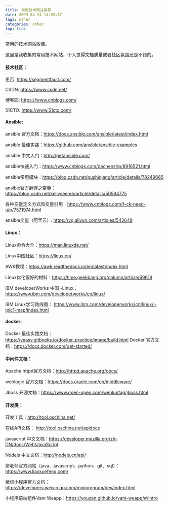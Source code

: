 ```yaml
---
title: 常用技术网站推荐
date: 2099-04-24 14:53:37
tags: other
categories: other
top: true
---
```


常用的技术网站收藏。

<!--more-->
这里是我收集的常用技术网站，个人觉得文档质量或者社区氛围还是不错的。

#### 技术社区：
思否: https://segmentfault.com/

CSDN: https://www.csdn.net/

博客园: https://www.cnblogs.com/

51CTO: https://www.51cto.com/


#### Ansible:
ansible 官方文档：https://docs.ansible.com/ansible/latest/index.html

ansible 最佳实践：https://github.com/ansible/ansible-examples

ansible 中文入门：http://getansible.com/

ansible快速入门：https://www.cnblogs.com/dachenzi/p/8916521.html

ansible常用模块：https://blog.csdn.net/pushiqiang/article/details/78249665

ansible官方翻译之变量：https://blog.csdn.net/kellyseeme/article/details/50584775

各种变量定义方式和变量引用：https://www.cnblogs.com/f-ck-need-u/p/7571974.html

ansible变量（阿里云）：https://yq.aliyun.com/articles/542649

#### Linux：
Linux命令大全：https://man.linuxde.net/

Linux中国社区：https://linux.cn/

AWK教程：https://awk.readthedocs.io/en/latest/index.html

Linux优化很好的材料：https://time.geekbang.org/column/article/69618

IBM developerWorks 中国 -Linux：https://www.ibm.com/developerworks/cn/linux/

IBM Linux学习路线图： https://www.ibm.com/developerworks/cn/linux/l-lpic1-map/index.html

#### docker:
Docker 最佳实践文档：https://yeasy.gitbooks.io/docker_practice/image/build.html
Docker 官方文档：https://docs.docker.com/get-started/

#### 中间件文档：
Apache httpd官方文档：http://httpd.apache.org/docs/

weblogic 官方文档：https://docs.oracle.com/en/middleware/

Jboss 开源文档：https://www.open-open.com/wenku/tag/jboss.html


#### 开发类：
开发工具：http://tool.oschina.net/

在线API文档： http://tool.oschina.net/apidocs

javascript 中文文档：https://developer.mozilla.org/zh-CN/docs/Web/JavaScript

Nodejs 中文文档：http://nodejs.cn/api/

廖老师官方网站（java、javascript、python、git、sql）：https://www.liaoxuefeng.com/

微信小程序官方文档：https://developers.weixin.qq.com/miniprogram/dev/index.html

小程序前端组件Vant Weapp：https://youzan.github.io/vant-weapp/#/intro
